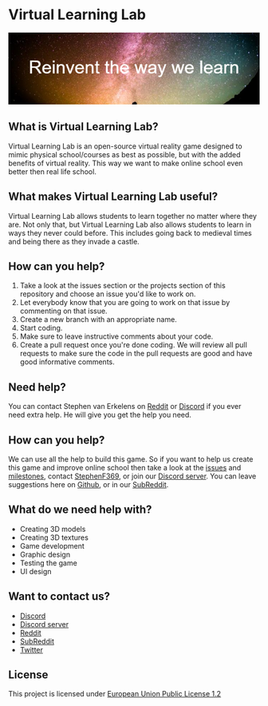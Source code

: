 # Virtual Learning Lab
![Alt text](assets/README/Reddit_Banner_Reinvent_the_way_we_learn.png?raw=true "Reinvent the way we learn")

## What is Virtual Learning Lab?
Virtual Learning Lab is an open-source virtual reality game designed to mimic physical school/courses as best as possible, but with the added benefits of virtual reality. This way we want to make online school even better then real life school.

## What makes Virtual Learning Lab useful?
Virtual Learning Lab allows students to learn together no matter where they are. Not only that, but Virtual Learning Lab also allows students to learn in ways they never could before. This includes going back to medieval times and being there as they invade a castle.

## How can you help?
1. Take a look at the issues section or the projects section of this repository and choose an issue you'd like to work on.
2. Let everybody know that you are going to work on that issue by commenting on that issue.
3. Create a new branch with an appropriate name.
4. Start coding.
5. Make sure to leave instructive comments about your code.
6. Create a pull request once you're done coding.
We will review all pull requests to make sure the code in the pull requests are good and have good informative comments.

## Need help?
You can contact Stephen van Erkelens on [Reddit](https://www.reddit.com/user/StephenF369) or [Discord](https://discordapp.com/users/934811008063651931) if you ever need extra help. He will give you get the help you need.
## How can you help?
We can use all the help to build this game. So if you want to help us create this game and improve online school then take a look at the [issues](https://github.com/KevinGiesberts/Virtual-Learning-Lab/issues) and [milestones](https://github.com/KevinGiesberts/Virtual-Learning-Lab/milestones), contact [StephenF369](https://www.reddit.com/user/StephenF369), or join our [Discord server](https://discord.gg/s3mCmxecZR). You can leave suggestions here on [Github](https://github.com/KevinGiesberts/Virtual-Learning-Lab), or in our [SubReddit](https://www.reddit.com/r/VirtualLearningLab/hot/).

## What do we need help with?
- Creating 3D models
- Creating 3D textures
- Game development
- Graphic design
- Testing the game
- UI design

## Want to contact us?
  - [Discord](https://discordapp.com/users/934811008063651931)
  - [Discord server](https://discord.gg/s3mCmxecZR)
  - [Reddit](https://www.reddit.com/user/StephenF369)
  - [SubReddit](https://www.reddit.com/r/VirtualLearningLab/)
  - [Twitter](https://twitter.com/Virt_Learn_Lab)

## License
This project is licensed under [European Union Public License 1.2](https://github.com/KevinGiesberts/Virtual-Learning-Lab/blob/main/LICENSE)
